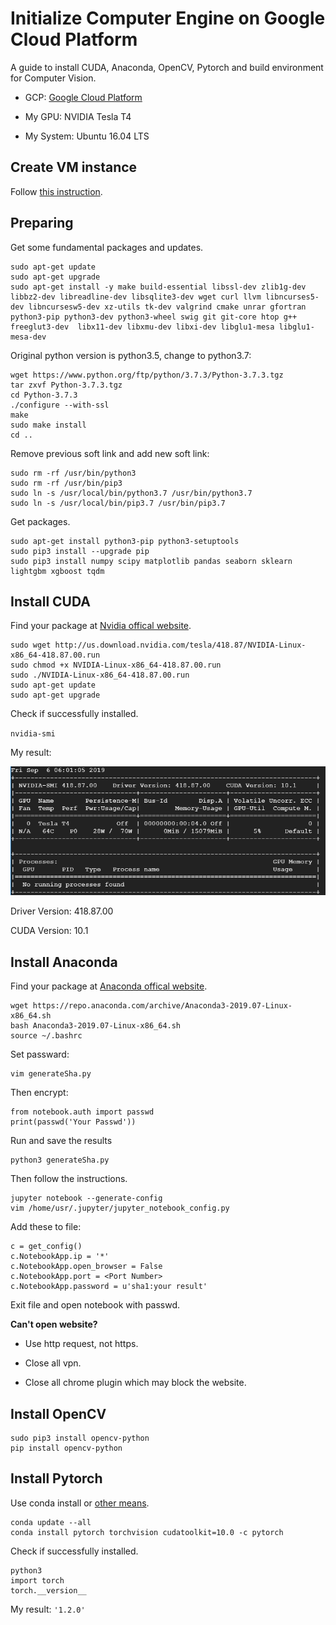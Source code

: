 # Initialize Computer Engine on Google Cloud Platform

A guide to install CUDA, Anaconda, OpenCV, Pytorch and build environment for Computer Vision.

* GCP: [Google Cloud Platform](https://cloud.google.com/)

* My GPU: NVIDIA Tesla T4

* My System: Ubuntu 16.04 LTS

## Create VM instance

Follow [this instruction](https://towardsdatascience.com/running-jupyter-notebook-in-google-cloud-platform-in-15-min-61e16da34d52).

## Preparing

Get some fundamental packages and updates.
```
sudo apt-get update
sudo apt-get upgrade
sudo apt-get install -y make build-essential libssl-dev zlib1g-dev libbz2-dev libreadline-dev libsqlite3-dev wget curl llvm libncurses5-dev libncursesw5-dev xz-utils tk-dev valgrind cmake unrar gfortran python3-pip python3-dev python3-wheel swig git git-core htop g++ freeglut3-dev  libx11-dev libxmu-dev libxi-dev libglu1-mesa libglu1-mesa-dev
```
Original python version is python3.5, change to python3.7:

```
wget https://www.python.org/ftp/python/3.7.3/Python-3.7.3.tgz
tar zxvf Python-3.7.3.tgz
cd Python-3.7.3
./configure --with-ssl
make
sudo make install
cd ..
```

Remove previous soft link and add new soft link:

```
sudo rm -rf /usr/bin/python3
sudo rm -rf /usr/bin/pip3
sudo ln -s /usr/local/bin/python3.7 /usr/bin/python3.7
sudo ln -s /usr/local/bin/pip3.7 /usr/bin/pip3.7
```
Get packages.
```
sudo apt-get install python3-pip python3-setuptools
sudo pip3 install --upgrade pip
sudo pip3 install numpy scipy matplotlib pandas seaborn sklearn lightgbm xgboost tqdm
```

## Install CUDA

Find your package at [Nvidia offical website](https://www.nvidia.com/Download/index.aspx).
```
sudo wget http://us.download.nvidia.com/tesla/418.87/NVIDIA-Linux-x86_64-418.87.00.run
sudo chmod +x NVIDIA-Linux-x86_64-418.87.00.run
sudo ./NVIDIA-Linux-x86_64-418.87.00.run
sudo apt-get update
sudo apt-get upgrade
```
Check if successfully installed.

`nvidia-smi`

My result:

![pic0](https://github.com/Pengchengzhi/GCP/blob/master/nvidia-smi.png)

Driver Version: 418.87.00

CUDA Version: 10.1

## Install Anaconda

Find your package at [Anaconda offical website](https://www.anaconda.com/distribution/).
```
wget https://repo.anaconda.com/archive/Anaconda3-2019.07-Linux-x86_64.sh
bash Anaconda3-2019.07-Linux-x86_64.sh
source ~/.bashrc
```
Set passward:
```
vim generateSha.py
```
Then encrypt:
```
from notebook.auth import passwd
print(passwd('Your Passwd'))
```
Run and save the results
```
python3 generateSha.py
```
Then follow the instructions.
```
jupyter notebook --generate-config
vim /home/usr/.jupyter/jupyter_notebook_config.py
```
Add these to file:
```
c = get_config()
c.NotebookApp.ip = '*'
c.NotebookApp.open_browser = False
c.NotebookApp.port = <Port Number>
c.NotebookApp.password = u'sha1:your result'
```
Exit file and open notebook with passwd.

**Can't open website?**

* Use http request, not https.

* Close all vpn.

* Close all chrome plugin which may block the website.

## Install OpenCV
```
sudo pip3 install opencv-python
pip install opencv-python
```
## Install Pytorch

Use conda install or [other means](https://pytorch.org/).
```
conda update --all
conda install pytorch torchvision cudatoolkit=10.0 -c pytorch
```
Check if successfully installed.
```
python3
import torch
torch.__version__
```
My result: `'1.2.0'`












